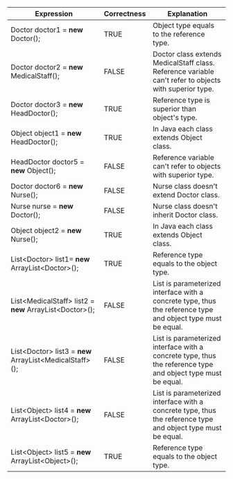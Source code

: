 | **Expression** | **Correctness** | **Explanation** |
| --- | --- | --- |
| Doctor doctor1 = **new** Doctor(); | TRUE | Object type equals to the reference type. |
| Doctor doctor2 = **new** MedicalStaff(); | FALSE | Doctor class extends MedicalStaff class. Reference  variable can&#39;t refer to objects with superior type. |
| Doctor doctor3 = **new** HeadDoctor(); | TRUE | Reference type is superior than object&#39;s type. |
| Object object1 = **new** HeadDoctor(); | TRUE | In Java each class extends Object class. |
| HeadDoctor doctor5 = **new** Object(); | FALSE | Reference variable can&#39;t refer to objects with superior type. |
| Doctor doctor6 = **new** Nurse(); | FALSE | Nurse class doesn&#39;t extend Doctor class. |
| Nurse nurse = **new** Doctor(); | FALSE | Nurse class doesn&#39;t inherit Doctor class. |
| Object object2 = **new** Nurse(); | TRUE | In Java each class extends Object class. |
| List&lt;Doctor&gt; list1= **new** ArrayList&lt;Doctor&gt;(); | TRUE | Reference type equals to the object type. |
| List&lt;MedicalStaff&gt; list2 = **new** ArrayList&lt;Doctor&gt;(); | FALSE | List is parameterized interface with a concrete type, thus the reference type and object type must be equal. |
| List&lt;Doctor&gt; list3 = **new** ArrayList&lt;MedicalStaff&gt;(); | FALSE | List is parameterized interface with a concrete type, thus the reference type and object type must be equal. |
| List&lt;Object&gt; list4 = **new** ArrayList&lt;Doctor&gt;(); | FALSE | List is parameterized interface with a concrete type, thus the reference type and object type must be equal. |
| List&lt;Object&gt; list5 = **new** ArrayList&lt;Object&gt;(); | TRUE | Reference type equals to the object type. |